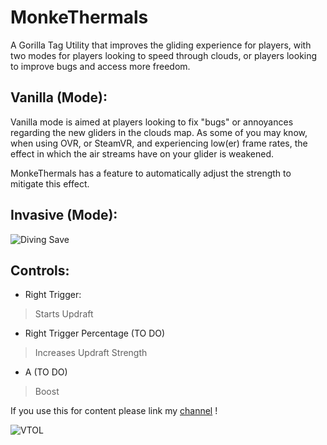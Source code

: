 # MonkeThermals
A Gorilla Tag Utility that improves the gliding experience for players, with two modes for players looking to speed through clouds, or players looking to improve bugs and access more freedom.

## Vanilla (Mode):

Vanilla mode is aimed at players looking to fix "bugs" or annoyances regarding the new gliders in the clouds map. As some of you may know, when using OVR, or SteamVR, and experiencing low(er) frame rates, the effect in which the air streams have on your glider is weakened.

MonkeThermals has a feature to automatically adjust the strength to mitigate this effect.

## Invasive (Mode):



![Diving Save](/media/Diving_Save.gif)

## Controls:
- Right Trigger:
> Starts Updraft

- Right Trigger Percentage (TO DO)
> Increases Updraft Strength

- A (TO DO)
> Boost

If you use this for content please link my [channel](https://www.youtube.com/@StrongSyntax) !

![VTOL](/media/VTOL.gif)

